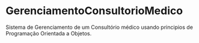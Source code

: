 # GerenciamentoConsultorioMedico
Sistema de Gerenciamento de um Consultório médico usando principios de Programação Orientada a Objetos.
